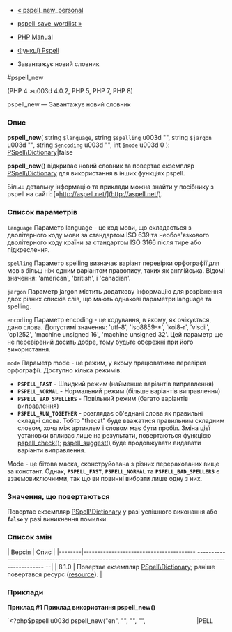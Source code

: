 - [« pspell_new_personal](function.pspell-new-personal.md)
- [pspell_save_wordlist »](function.pspell-save-wordlist.md)

- [PHP Manual](index.md)
- [Функції Pspell](ref.pspell.md)
- Завантажує новий словник

#pspell_new

(PHP 4 \>u003d 4.0.2, PHP 5, PHP 7, PHP 8)

pspell_new — Завантажує новий словник

### Опис

**pspell_new**(
string `$language`,
string `$spelling` u003d "",
string `$jargon` u003d "",
string `$encoding` u003d "",
int `$mode` u003d 0
): [PSpell\Dictionary](class.pspell-dictionary.md)\|false

**pspell_new()** відкриває новий словник та повертає екземпляр
[PSpell\Dictionary](class.pspell-dictionary.md) для використання в
інших функціях pspell.

Більш детальну інформацію та приклади можна знайти у посібнику з pspell
на сайті: [»http://aspell.net/](http://aspell.net/).

### Список параметрів

`language`
Параметр language - це код мови, що складається з дволітерного
коду мови за стандартом ISO 639 та необов'язкового дволітерного коду
країни за стандартом ISO 3166 після тире або підкреслення.

`spelling`
Параметр spelling визначає варіант перевірки орфографії для мов з
більш ніж одним варіантом правопису, таких як англійська. Відомі
значення: 'american', 'british', і 'canadian'.

`jargon`
Параметр jargon містить додаткову інформацію для розрізнення двох
різних списків слів, що мають однакові параметри language та
spelling.

`encoding`
Параметр encoding - це кодування, в якому, як очікується, дано слова.
Допустимі значення: 'utf-8', 'iso8859-\*', 'koi8-r', 'viscii',
'cp1252', 'machine unsigned 16', 'machine unsigned 32'. Цей параметр
ще не перевірений досить добре, тому будьте обережні при його
використання.

`mode`
Параметр mode - це режим, у якому працюватиме перевірка орфографії.
Доступно кілька режимів:

- **`PSPELL_FAST`** - Швидкий режим (найменше варіантів
виправлення)
- **`PSPELL_NORMAL`** - Нормальний режим (більше варіантів
виправлення)
- **`PSPELL_BAD_SPELLERS`** - Повільний режим (багато варіантів
виправлення)
- **`PSPELL_RUN_TOGETHER`** - розглядає об'єднані слова як
правильні складні слова. Тобто "thecat" буде вважатися
правильним складним словом, хоча між артиклем і словом має бути
пробіл. Зміна цієї установки впливає лише на результати,
повертаються функцією [pspell_check()](function.pspell-check.md);
[pspell_suggest()](function.pspell-suggest.md) буде продовжувати
видавати варіанти виправлення.

Mode - це бітова маска, сконструйована з різних перерахованих
вище за констант. Однак, **`PSPELL_FAST`**, **`PSPELL_NORMAL`** та
**`PSPELL_BAD_SPELLERS`** є взаємовиключними, так що ви повинні
вибрати лише одну з них.

### Значення, що повертаються

Повертає екземпляр [PSpell\Dictionary](class.pspell-dictionary.md)
у разі успішного виконання або **`false`** у разі виникнення
помилки.

### Список змін

| Версія | Опис |
|--------|---------------------------------------- -------------------------------------------------- -------------------------------------------------- --|
| 8.1.0 | Повертає екземпляр [PSpell\Dictionary](class.pspell-dictionary.md); раніше повертався ресурс ([resource](language.types.resource.md)). |

### Приклади

**Приклад #1 Приклад використання **pspell_new()****

`<?php$pspell u003d pspell_new("en", "", "", "",                              |PELL
